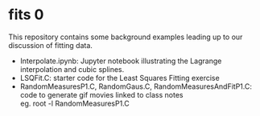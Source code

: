 # fits 0

This repository contains some background examples leading up to 
our discussion of fitting data.  

- Interpolate.ipynb: Jupyter notebook illustrating the Lagrange interpolation 
and cubic splines.
- LSQFit.C: starter code for the Least Squares Fitting exercise
- RandomMeasuresP1.C, RandomGaus.C, RandomMeasuresAndFitP1.C: code to generate gif movies linked to class notes<br/>
eg. root -l RandomMeasuresP1.C
